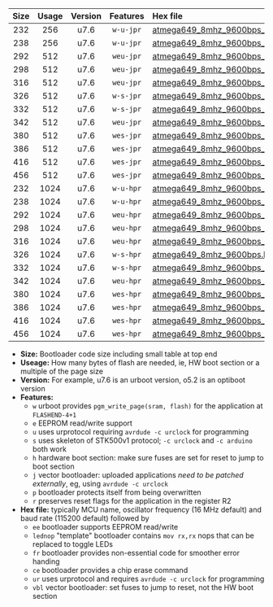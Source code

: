 |Size|Usage|Version|Features|Hex file|
|:-:|:-:|:-:|:-:|:--|
|232|256|u7.6|`w-u-jpr`|[atmega649_8mhz_9600bps_ur_vbl.hex](https://raw.githubusercontent.com/stefanrueger/urboot/main//atmega649_8mhz_9600bps_ur_vbl.hex)|
|238|256|u7.6|`w-u-jpr`|[atmega649_8mhz_9600bps_lednop_ur_vbl.hex](https://raw.githubusercontent.com/stefanrueger/urboot/main//atmega649_8mhz_9600bps_lednop_ur_vbl.hex)|
|292|512|u7.6|`weu-jpr`|[atmega649_8mhz_9600bps_ee_ur_vbl.hex](https://raw.githubusercontent.com/stefanrueger/urboot/main//atmega649_8mhz_9600bps_ee_ur_vbl.hex)|
|298|512|u7.6|`weu-jpr`|[atmega649_8mhz_9600bps_ee_lednop_ur_vbl.hex](https://raw.githubusercontent.com/stefanrueger/urboot/main//atmega649_8mhz_9600bps_ee_lednop_ur_vbl.hex)|
|316|512|u7.6|`weu-jpr`|[atmega649_8mhz_9600bps_ee_lednop_fr_ur_vbl.hex](https://raw.githubusercontent.com/stefanrueger/urboot/main//atmega649_8mhz_9600bps_ee_lednop_fr_ur_vbl.hex)|
|326|512|u7.6|`w-s-jpr`|[atmega649_8mhz_9600bps_vbl.hex](https://raw.githubusercontent.com/stefanrueger/urboot/main//atmega649_8mhz_9600bps_vbl.hex)|
|332|512|u7.6|`w-s-jpr`|[atmega649_8mhz_9600bps_lednop_vbl.hex](https://raw.githubusercontent.com/stefanrueger/urboot/main//atmega649_8mhz_9600bps_lednop_vbl.hex)|
|342|512|u7.6|`weu-jpr`|[atmega649_8mhz_9600bps_ee_lednop_fr_ce_ur_vbl.hex](https://raw.githubusercontent.com/stefanrueger/urboot/main//atmega649_8mhz_9600bps_ee_lednop_fr_ce_ur_vbl.hex)|
|380|512|u7.6|`wes-jpr`|[atmega649_8mhz_9600bps_ee_vbl.hex](https://raw.githubusercontent.com/stefanrueger/urboot/main//atmega649_8mhz_9600bps_ee_vbl.hex)|
|386|512|u7.6|`wes-jpr`|[atmega649_8mhz_9600bps_ee_lednop_vbl.hex](https://raw.githubusercontent.com/stefanrueger/urboot/main//atmega649_8mhz_9600bps_ee_lednop_vbl.hex)|
|416|512|u7.6|`wes-jpr`|[atmega649_8mhz_9600bps_ee_lednop_fr_vbl.hex](https://raw.githubusercontent.com/stefanrueger/urboot/main//atmega649_8mhz_9600bps_ee_lednop_fr_vbl.hex)|
|456|512|u7.6|`wes-jpr`|[atmega649_8mhz_9600bps_ee_lednop_fr_ce_vbl.hex](https://raw.githubusercontent.com/stefanrueger/urboot/main//atmega649_8mhz_9600bps_ee_lednop_fr_ce_vbl.hex)|
|232|1024|u7.6|`w-u-hpr`|[atmega649_8mhz_9600bps_ur.hex](https://raw.githubusercontent.com/stefanrueger/urboot/main//atmega649_8mhz_9600bps_ur.hex)|
|238|1024|u7.6|`w-u-hpr`|[atmega649_8mhz_9600bps_lednop_ur.hex](https://raw.githubusercontent.com/stefanrueger/urboot/main//atmega649_8mhz_9600bps_lednop_ur.hex)|
|292|1024|u7.6|`weu-hpr`|[atmega649_8mhz_9600bps_ee_ur.hex](https://raw.githubusercontent.com/stefanrueger/urboot/main//atmega649_8mhz_9600bps_ee_ur.hex)|
|298|1024|u7.6|`weu-hpr`|[atmega649_8mhz_9600bps_ee_lednop_ur.hex](https://raw.githubusercontent.com/stefanrueger/urboot/main//atmega649_8mhz_9600bps_ee_lednop_ur.hex)|
|316|1024|u7.6|`weu-hpr`|[atmega649_8mhz_9600bps_ee_lednop_fr_ur.hex](https://raw.githubusercontent.com/stefanrueger/urboot/main//atmega649_8mhz_9600bps_ee_lednop_fr_ur.hex)|
|326|1024|u7.6|`w-s-hpr`|[atmega649_8mhz_9600bps.hex](https://raw.githubusercontent.com/stefanrueger/urboot/main//atmega649_8mhz_9600bps.hex)|
|332|1024|u7.6|`w-s-hpr`|[atmega649_8mhz_9600bps_lednop.hex](https://raw.githubusercontent.com/stefanrueger/urboot/main//atmega649_8mhz_9600bps_lednop.hex)|
|342|1024|u7.6|`weu-hpr`|[atmega649_8mhz_9600bps_ee_lednop_fr_ce_ur.hex](https://raw.githubusercontent.com/stefanrueger/urboot/main//atmega649_8mhz_9600bps_ee_lednop_fr_ce_ur.hex)|
|380|1024|u7.6|`wes-hpr`|[atmega649_8mhz_9600bps_ee.hex](https://raw.githubusercontent.com/stefanrueger/urboot/main//atmega649_8mhz_9600bps_ee.hex)|
|386|1024|u7.6|`wes-hpr`|[atmega649_8mhz_9600bps_ee_lednop.hex](https://raw.githubusercontent.com/stefanrueger/urboot/main//atmega649_8mhz_9600bps_ee_lednop.hex)|
|416|1024|u7.6|`wes-hpr`|[atmega649_8mhz_9600bps_ee_lednop_fr.hex](https://raw.githubusercontent.com/stefanrueger/urboot/main//atmega649_8mhz_9600bps_ee_lednop_fr.hex)|
|456|1024|u7.6|`wes-hpr`|[atmega649_8mhz_9600bps_ee_lednop_fr_ce.hex](https://raw.githubusercontent.com/stefanrueger/urboot/main//atmega649_8mhz_9600bps_ee_lednop_fr_ce.hex)|

- **Size:** Bootloader code size including small table at top end
- **Useage:** How many bytes of flash are needed, ie, HW boot section or a multiple of the page size
- **Version:** For example, u7.6 is an urboot version, o5.2 is an optiboot version
- **Features:**
  + `w` urboot provides `pgm_write_page(sram, flash)` for the application at `FLASHEND-4+1`
  + `e` EEPROM read/write support
  + `u` uses urprotocol requiring `avrdude -c urclock` for programming
  + `s` uses skeleton of STK500v1 protocol; `-c urclock` and `-c arduino` both work
  + `h` hardware boot section: make sure fuses are set for reset to jump to boot section
  + `j` vector bootloader: uploaded applications *need to be patched externally*, eg, using `avrdude -c urclock`
  + `p` bootloader protects itself from being overwritten
  + `r` preserves reset flags for the application in the register R2
- **Hex file:** typically MCU name, oscillator frequency (16 MHz default) and baud rate (115200 default) followed by
  + `ee` bootloader supports EEPROM read/write
  + `lednop` "template" bootloader contains `mov rx,rx` nops that can be replaced to toggle LEDs
  + `fr` bootloader provides non-essential code for smoother error handing
  + `ce` bootloader provides a chip erase command
  + `ur` uses urprotocol and requires `avrdude -c urclock` for programming
  + `vbl` vector bootloader: set fuses to jump to reset, not the HW boot section
